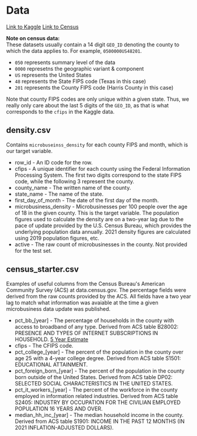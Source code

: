 # Data
[Link to Kaggle](https://www.kaggle.com/competitions/godaddy-microbusiness-density-forecasting/data)
[Link to Census](https://data.census.gov/)

__Note on census data:__  
These datasets usually contain a 14 digit `GEO_ID` denoting the county to which the data applies to. For example, `0500000US48201`.
- `050` represents summary level of the data
- `0000` represetns the geographic variant & component
- `US` represents the United States
- `48` represents the State FIPS code (Texas in this case)
- `201` represents the County FIPS code (Harris County in this case)

Note that county FIPS codes are only unique within a given state. Thus, we really only care about the last 5 digits of the `GEO_ID`, as that is what corresponds to the `cfips` in the Kaggle data. 

## density.csv
Contains `microbuseinss_density` for each county FIPS and month, which is our target variable.

- row_id - An ID code for the row.
- cfips - A unique identifier for each county using the Federal Information Processing System. The first two digits correspond to the state FIPS code, while the following 3 represent the county.
- county_name - The written name of the county.
- state_name - The name of the state.
- first_day_of_month - The date of the first day of the month.
- microbusiness_density - Microbusinesses per 100 people over the age of 18 in the given county. This is the target variable. The population figures used to calculate the density are on a two-year lag due to the pace of update provided by the U.S. Census Bureau, which provides the underlying population data annually. 2021 density figures are calculated using 2019 population figures, etc.
- active - The raw count of microbusinesses in the county. Not provided for the test set.

## census_starter.csv 
Examples of useful columns from the Census Bureau's American Community Survey (ACS) at data.census.gov. The percentage fields were derived from the raw counts provided by the ACS. All fields have a two year lag to match what information was avaiable at the time a given microbusiness data update was published.

- pct_bb_[year] - The percentage of households in the county with access to broadband of any type. Derived from ACS table B28002: PRESENCE AND TYPES OF INTERNET SUBSCRIPTIONS IN HOUSEHOLD. [5 Year Estimate](https://data.census.gov/table?q=B28002&g=0500000US01003&y=2017&tid=ACSDT5Y2017.B28002)
- cfips - The CFIPS code.
- pct_college_[year] - The percent of the population in the county over age 25 with a 4-year college degree. Derived from ACS table S1501: EDUCATIONAL ATTAINMENT.
- pct_foreign_born_[year] - The percent of the population in the county born outside of the United States. Derived from ACS table DP02: SELECTED SOCIAL CHARACTERISTICS IN THE UNITED STATES.
- pct_it_workers_[year] - The percent of the workforce in the county employed in information related industries. Derived from ACS table S2405: INDUSTRY BY OCCUPATION FOR THE CIVILIAN EMPLOYED POPULATION 16 YEARS AND OVER.
- median_hh_inc_[year] - The median household income in the county. Derived from ACS table S1901: INCOME IN THE PAST 12 MONTHS (IN 2021 INFLATION-ADJUSTED DOLLARS).